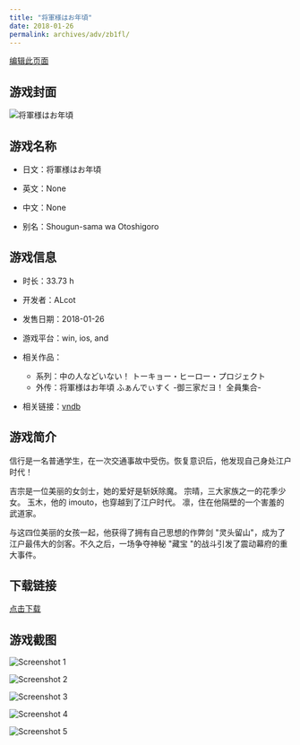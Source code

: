 ```yaml
---
title: "将軍様はお年頃"
date: 2018-01-26
permalink: archives/adv/zb1fl/
---
```

[编辑此页面](https://github.com/ACG-3/ADV3-source/blob/main/source/_posts/%E5%B0%86%E8%BB%8D%E6%A7%98%E3%81%AF%E3%81%8A%E5%B9%B4%E9%A0%83.md)

## 游戏封面

![将軍様はお年頃](https://pan.timero.xyz/d/onedrive/img_lib_001/%E5%B0%86%E8%BB%8D%E6%A7%98%E3%81%AF%E3%81%8A%E5%B9%B4%E9%A0%83_cover.avif)


## 游戏名称

- 日文：将軍様はお年頃
- 英文：None
- 中文：None

- 别名：Shougun-sama wa Otoshigoro


## 游戏信息

- 时长：33.73 h
- 开发者：ALcot
- 发售日期：2018-01-26
- 游戏平台：win, ios, and
- 相关作品：
   - 系列：中の人などいない！ トーキョー・ヒーロー・プロジェクト
   - 外传：将軍様はお年頃 ふぁんでぃすく -御三家だヨ！ 全員集合-

- 相关链接：[vndb](https://vndb.org/v21931)


## 游戏简介

信行是一名普通学生，在一次交通事故中受伤。恢复意识后，他发现自己身处江户时代！

吉宗是一位美丽的女剑士，她的爱好是斩妖除魔。
宗晴，三大家族之一的花季少女。
玉木，他的 imouto，也穿越到了江户时代。
凛，住在他隔壁的一个害羞的武道家。

与这四位美丽的女孩一起，他获得了拥有自己思想的作弊剑 "灵头留山"，成为了江户最伟大的剑客。不久之后，一场争夺神秘 "藏宝 "的战斗引发了震动幕府的重大事件。




## 下载链接

[点击下载](https://pan.timero.xyz/onedrive/adv_lib_001/%E5%B0%86%E8%BB%8D%E6%A7%98%E3%81%AF%E3%81%8A%E5%B9%B4%E9%A0%83)


## 游戏截图


![Screenshot 1](https://pan.timero.xyz/d/onedrive/img_lib_001/%E5%B0%86%E8%BB%8D%E6%A7%98%E3%81%AF%E3%81%8A%E5%B9%B4%E9%A0%83_Screenshot_1.avif)

![Screenshot 2](https://pan.timero.xyz/d/onedrive/img_lib_001/%E5%B0%86%E8%BB%8D%E6%A7%98%E3%81%AF%E3%81%8A%E5%B9%B4%E9%A0%83_Screenshot_2.avif)

![Screenshot 3](https://pan.timero.xyz/d/onedrive/img_lib_001/%E5%B0%86%E8%BB%8D%E6%A7%98%E3%81%AF%E3%81%8A%E5%B9%B4%E9%A0%83_Screenshot_3.avif)

![Screenshot 4](https://pan.timero.xyz/d/onedrive/img_lib_001/%E5%B0%86%E8%BB%8D%E6%A7%98%E3%81%AF%E3%81%8A%E5%B9%B4%E9%A0%83_Screenshot_4.avif)

![Screenshot 5](https://pan.timero.xyz/d/onedrive/img_lib_001/%E5%B0%86%E8%BB%8D%E6%A7%98%E3%81%AF%E3%81%8A%E5%B9%B4%E9%A0%83_Screenshot_5.avif)

